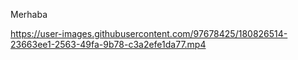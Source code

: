 Merhaba


https://user-images.githubusercontent.com/97678425/180826514-23663ee1-2563-49fa-9b78-c3a2efe1da77.mp4

